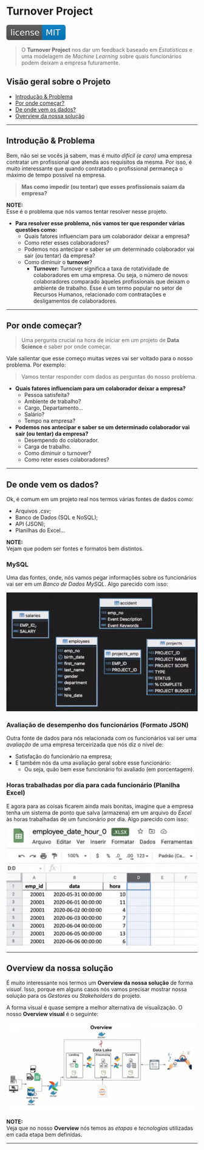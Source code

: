 # Turnover Project

[![License MIT](res/license-MIT-blue.svg)](LICENSE.md)

> O **Turnover Project** nos dar um feedback baseado em *Estatísticas* e uma modelagem de *Machine Learning* sobre quais funcionários podem deixam a empresa futuramente.

## Visão geral sobre o Projeto

 - [Introdução & Problema](#intro-problem)
 - [Por onde começar?](#getting-started)
 - [De onde vem os dados?](#data-source)
 - [Overview da nossa solução](#overview)

---

<div id="intro-problem"></div>

## Introdução & Problema

Bem, não sei se vocês já sabem, mas é muito *difícil (e caro)* uma empresa contratar um profissional que atenda aos requisitos da mesma. Por isso, é muito interessante que quando contratado o profissional permaneça o máximo de tempo possível na empresa.

> **Mas como impedir (ou tentar) que esses profissionais saiam da empresa?**

**NOTE:**  
Esse é o problema que nós vamos tentar resolver nesse projeto.


 - **Para resolver esse problema, nós vamos ter que responder várias questões como:**
   - Quais fatores influenciam para um colaborador deixar a empresa?
   - Como reter esses colaboradores?
   - Podemos nos antecipar e saber se um determinado colaborador vai sair (ou tentar) da empresa?
   - Como diminuir o **turnover**?
     - **Turnover:** Turnover significa a taxa de rotatividade de colaboradores em uma empresa. Ou seja, o número de novos colaboradores comparado àqueles profissionais que deixam o ambiente de trabalho. Esse é um termo popular no setor de Recursos Humanos, relacionado com contratações e desligamentos de colaboradores.

---

<div id="getting-started"></div>

## Por onde começar?

> Uma pergunta crucial na hora de iniciar em um projeto de **Data Science** é saber por onde começar.

Vale salientar que esse começo muitas vezes vai ser voltado para o nosso problema. Por exemplo:

> Vamos tentar responder com dados as perguntas do nosso problema.

 - **Quais fatores influenciam para um colaborador deixar a empresa?**
   - Pessoa satisfeita?
   - Ambiente de trabalho?
   - Cargo, Departamento...
   - Salário?
   - Tempo na empresa?
 - **Podemos nos antecipar e saber se um determinado colaborador vai sair (ou tentar) da empresa?**
   - Desempendo do colaborador.
   - Carga de trabalho.
   - Como diminuir o turnover?
   - Como reter esses colaboradores?

---

<div id="data-source"></div>

## De onde vem os dados?

Ok, é comum em um projeto real nos termos várias fontes de dados como:

 - Arquivos *.csv*;
 - Banco de Dados (SQL e NoSQL);
 - API (JSON);
 - Planilhas do Excel...

**NOTE:**  
Vejam que podem ser fontes e formatos bem distintos.

### MySQL

Uma das fontes, onde, nós vamos pegar informações sobre os funcionários vai ser em um *Banco de Dados MySQL*. Algo parecido com isso:

![img](images/data-model-02.png)

### Avaliação de desempenho dos funcionários (Formato JSON)

Outra fonte de dados para nós relacionada com os funcionários vai ser uma *avaliação* de uma empresa terceirizada que nós diz o nível de:

 - Satisfação do funcionário na empresa;
 - E também nós da uma avaliação geral sobre esse funcionário:
   - Ou seja, quão bem esse funcionário foi avaliado (em porcentagem).

### Horas trabalhadas por dia para cada funcionário (Planilha Excel)

E agora para as coisas ficarem ainda mais bonitas, imagine que a empresa tenha um sistema de ponto que salva (armazena) em um arquivo do *Excel* às horas trabalhadas de um funcionário por dia. Algo parecido com isso:

![img](images/excel-01.png)  

---

<div id="overview"></div>

## Overview da nossa solução

É muito interessante nos termos um **Overview da nossa solução** de forma *visual*. Isso, porque em alguns casos nós vamos precisar mostrar nossa solução para os *Gestores* ou *Stakeholders* do projeto.

A forma visual é quase sempre a melhor alternativa de visualização. O nosso **Overview visual** é o seguinte:

![img](images/overview.png)  

**NOTE:**  
Veja que no nosso **Overview** nós temos as *etapas* e *tecnologias* utilizadas em cada etapa bem definidas.

---
